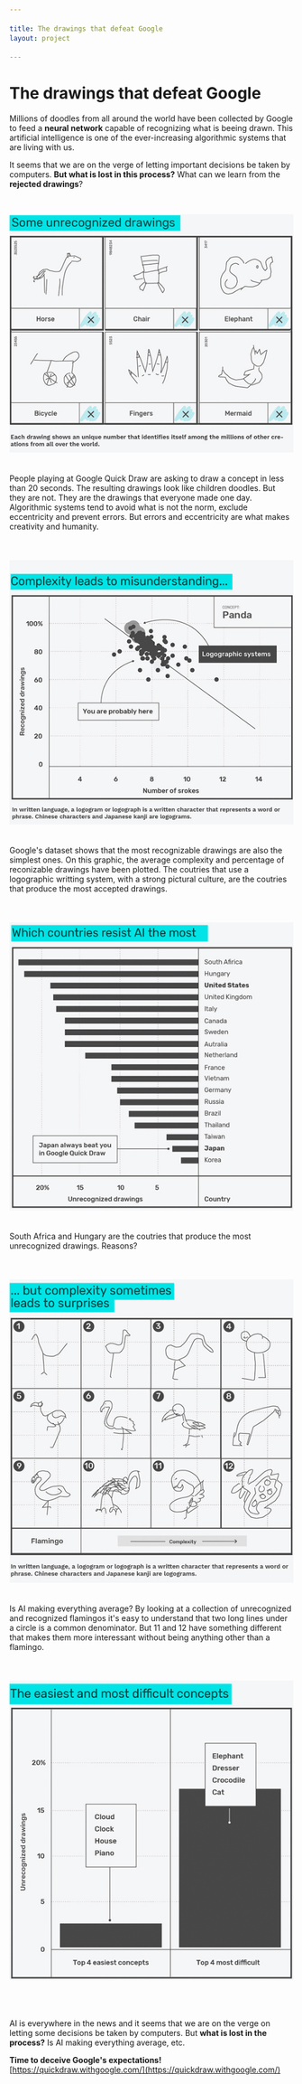```yaml
---

title: The drawings that defeat Google
layout: project

---
```


# The drawings that defeat Google

Millions of doodles from all around the world have been collected by Google to feed a **neural network** capable of recognizing what is beeing drawn. This artificial intelligence is one of the ever-increasing algorithmic systems that are living with us.

It seems that we are on the verge of letting important decisions be taken by computers. **But what is lost in this process?** What can we learn from the **rejected drawings**?

  
<br/>

![](output_G1_v2.jpg)
<br/><br/><br/>
People playing at Google Quick Draw are asking to draw a concept in less than 20 seconds. The resulting drawings look like children doodles. But they are not. They are the drawings that everyone made one day.
Algorithmic systems tend to avoid what is not the norm, exclude eccentricity and prevent errors. But errors and eccentricity are what makes creativity and humanity.<br/><br/><br/><br/>
![](output_G2.jpg)
<br/><br/><br/>Google's dataset shows that the most recognizable drawings are also the simplest ones. On this graphic, the average complexity and percentage of reconizable drawings have been plotted. The coutries that use a logographic writting system, with a strong pictural culture, are the coutries that produce the most accepted drawings.<br/><br/><br/><br/>
![](output_G3.jpg)
<br/><br/><br/>South Africa and Hungary are the coutries that produce the most unrecognized drawings. Reasons?<br/><br/><br/><br/>
![](output_G4.jpg)
<br/><br/><br/>Is AI making everything average? By looking at a collection of unrecognized and recognized flamingos it's easy to understand that two long lines under a circle is a common denominator. But 11 and 12 have something different that makes them more interessant without being anything other than a flamingo.<br/><br/><br/><br/>
![](output_G5.jpg)

<br/><br/><br/>AI is everywhere in the news and it seems that we are on the verge on letting some decisions be taken by computers. But **what is lost in the process?** Is AI making everything average, etc.

**Time to deceive Google's expectations!**
[https://quickdraw.withgoogle.com/](https://quickdraw.withgoogle.com/)